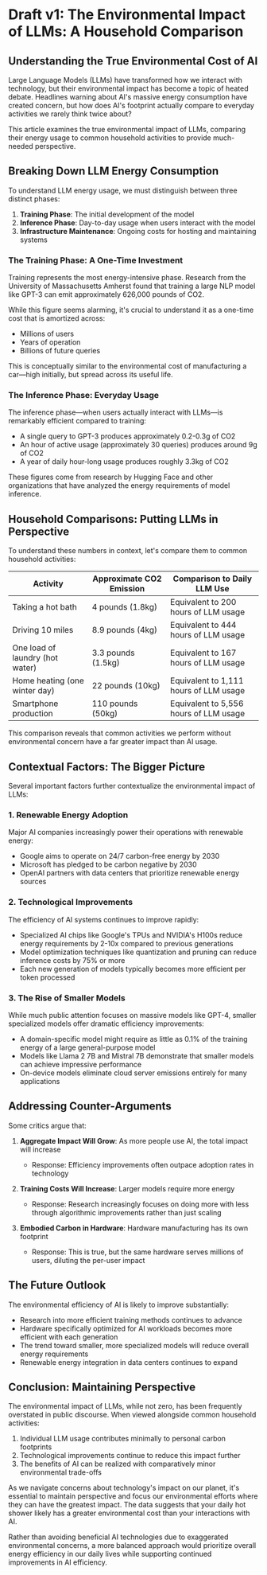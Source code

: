 # Draft v1: The Environmental Impact of LLMs: A Household Comparison

## Understanding the True Environmental Cost of AI

Large Language Models (LLMs) have transformed how we interact with technology, but their environmental impact has become a topic of heated debate. Headlines warning about AI's massive energy consumption have created concern, but how does AI's footprint actually compare to everyday activities we rarely think twice about?

This article examines the true environmental impact of LLMs, comparing their energy usage to common household activities to provide much-needed perspective.

## Breaking Down LLM Energy Consumption

To understand LLM energy usage, we must distinguish between three distinct phases:

1. **Training Phase**: The initial development of the model
2. **Inference Phase**: Day-to-day usage when users interact with the model
3. **Infrastructure Maintenance**: Ongoing costs for hosting and maintaining systems

### The Training Phase: A One-Time Investment

Training represents the most energy-intensive phase. Research from the University of Massachusetts Amherst found that training a large NLP model like GPT-3 can emit approximately 626,000 pounds of CO2.

While this figure seems alarming, it's crucial to understand it as a one-time cost that is amortized across:
- Millions of users
- Years of operation
- Billions of future queries

This is conceptually similar to the environmental cost of manufacturing a car—high initially, but spread across its useful life.

### The Inference Phase: Everyday Usage

The inference phase—when users actually interact with LLMs—is remarkably efficient compared to training:

- A single query to GPT-3 produces approximately 0.2-0.3g of CO2
- An hour of active usage (approximately 30 queries) produces around 9g of CO2
- A year of daily hour-long usage produces roughly 3.3kg of CO2

These figures come from research by Hugging Face and other organizations that have analyzed the energy requirements of model inference.

## Household Comparisons: Putting LLMs in Perspective

To understand these numbers in context, let's compare them to common household activities:

| Activity | Approximate CO2 Emission | Comparison to Daily LLM Use |
|----------|--------------------------|------------------------------|
| Taking a hot bath | 4 pounds (1.8kg) | Equivalent to 200 hours of LLM usage |
| Driving 10 miles | 8.9 pounds (4kg) | Equivalent to 444 hours of LLM usage |
| One load of laundry (hot water) | 3.3 pounds (1.5kg) | Equivalent to 167 hours of LLM usage |
| Home heating (one winter day) | 22 pounds (10kg) | Equivalent to 1,111 hours of LLM usage |
| Smartphone production | 110 pounds (50kg) | Equivalent to 5,556 hours of LLM usage |

This comparison reveals that common activities we perform without environmental concern have a far greater impact than AI usage.

## Contextual Factors: The Bigger Picture

Several important factors further contextualize the environmental impact of LLMs:

### 1. Renewable Energy Adoption

Major AI companies increasingly power their operations with renewable energy:
- Google aims to operate on 24/7 carbon-free energy by 2030
- Microsoft has pledged to be carbon negative by 2030
- OpenAI partners with data centers that prioritize renewable energy sources

### 2. Technological Improvements

The efficiency of AI systems continues to improve rapidly:

- Specialized AI chips like Google's TPUs and NVIDIA's H100s reduce energy requirements by 2-10x compared to previous generations
- Model optimization techniques like quantization and pruning can reduce inference costs by 75% or more
- Each new generation of models typically becomes more efficient per token processed

### 3. The Rise of Smaller Models

While much public attention focuses on massive models like GPT-4, smaller specialized models offer dramatic efficiency improvements:

- A domain-specific model might require as little as 0.1% of the training energy of a large general-purpose model
- Models like Llama 2 7B and Mistral 7B demonstrate that smaller models can achieve impressive performance
- On-device models eliminate cloud server emissions entirely for many applications

## Addressing Counter-Arguments

Some critics argue that:

1. **Aggregate Impact Will Grow**: As more people use AI, the total impact will increase
   - Response: Efficiency improvements often outpace adoption rates in technology
   
2. **Training Costs Will Increase**: Larger models require more energy
   - Response: Research increasingly focuses on doing more with less through algorithmic improvements rather than just scaling

3. **Embodied Carbon in Hardware**: Hardware manufacturing has its own footprint
   - Response: This is true, but the same hardware serves millions of users, diluting the per-user impact

## The Future Outlook

The environmental efficiency of AI is likely to improve substantially:

- Research into more efficient training methods continues to advance
- Hardware specifically optimized for AI workloads becomes more efficient with each generation
- The trend toward smaller, more specialized models will reduce overall energy requirements
- Renewable energy integration in data centers continues to expand

## Conclusion: Maintaining Perspective

The environmental impact of LLMs, while not zero, has been frequently overstated in public discourse. When viewed alongside common household activities:

1. Individual LLM usage contributes minimally to personal carbon footprints
2. Technological improvements continue to reduce this impact further
3. The benefits of AI can be realized with comparatively minor environmental trade-offs

As we navigate concerns about technology's impact on our planet, it's essential to maintain perspective and focus our environmental efforts where they can have the greatest impact. The data suggests that your daily hot shower likely has a greater environmental cost than your interactions with AI.

Rather than avoiding beneficial AI technologies due to exaggerated environmental concerns, a more balanced approach would prioritize overall energy efficiency in our daily lives while supporting continued improvements in AI efficiency. 
